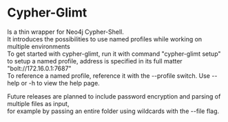 # Cypher-Glimt

Is a thin wrapper for Neo4j Cypher-Shell.    
It introduces the possibilities to use named profiles while working on multiple environments   
To get started with cypher-glimt, run it with command "cypher-glimt setup" to setup a named profile, address is specified in its full matter "bolt://172.16.0.1:7687"   
To reference a named profile, reference it with the --profile switch. Use --help or -h to view the help page.   
   
Future releases are planned to include password encryption and parsing of multiple files as input,   
for example by passing an entire folder using wildcards with the --file flag. 
